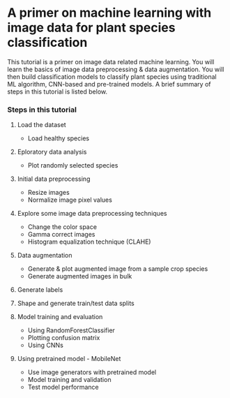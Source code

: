 # A primer on machine learning with image data for plant species classification

This tutorial is a primer on image data related machine learning. You will learn the basics of image data preprocessing &amp; data augmentation. You will then build classification models to classify plant species using traditional ML algorithm, CNN-based and pre-trained models. A brief summary of steps in this tutorial is listed below.

### Steps in this tutorial

1. Load the dataset
   - Load healthy species
   
2. Eploratory data analysis
   - Plot randomly selected species
   
3. Initial data preprocessing
   - Resize images
   - Normalize image pixel values
   
4. Explore some image data preprocessing techniques
   - Change the color space
   - Gamma correct images
   - Histogram equalization technique (CLAHE)
   
5. Data augmentation
   - Generate & plot augmented image from a sample crop species
   - Generate augmented images in bulk
   
6. Generate labels

7. Shape and generate train/test data splits

8. Model training and evaluation
   - Using RandomForestClassifier
   - Plotting confusion matrix
   - Using CNNs
   
9. Using pretrained model - MobileNet
   - Use image generators with pretrained model
   - Model training and validation
   - Test model performance
